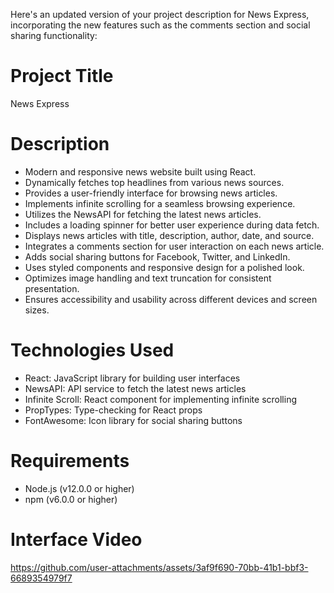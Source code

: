 Here's an updated version of your project description for News Express, incorporating the new features such as the comments section and social sharing functionality:

# Project Title
News Express

# Description
- Modern and responsive news website built using React.
- Dynamically fetches top headlines from various news sources.
- Provides a user-friendly interface for browsing news articles.
- Implements infinite scrolling for a seamless browsing experience.
- Utilizes the NewsAPI for fetching the latest news articles.
- Includes a loading spinner for better user experience during data fetch.
- Displays news articles with title, description, author, date, and source.
- Integrates a comments section for user interaction on each news article.
- Adds social sharing buttons for Facebook, Twitter, and LinkedIn.
- Uses styled components and responsive design for a polished look.
- Optimizes image handling and text truncation for consistent presentation.
- Ensures accessibility and usability across different devices and screen sizes.

# Technologies Used
- React: JavaScript library for building user interfaces
- NewsAPI: API service to fetch the latest news articles
- Infinite Scroll: React component for implementing infinite scrolling
- PropTypes: Type-checking for React props
- FontAwesome: Icon library for social sharing buttons

# Requirements
- Node.js (v12.0.0 or higher)
- npm (v6.0.0 or higher)

# Interface Video


https://github.com/user-attachments/assets/3af9f690-70bb-41b1-bbf3-6689354979f7



